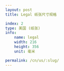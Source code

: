 ```yaml
---
layout: post
title: Legal 纸张尺寸规格

index: 2
type: 美国 (纸张)
info:
    name: legal
    width: 216
    height: 356
    unit: 毫米

permalink: /cn/us/:slug/
---
```



